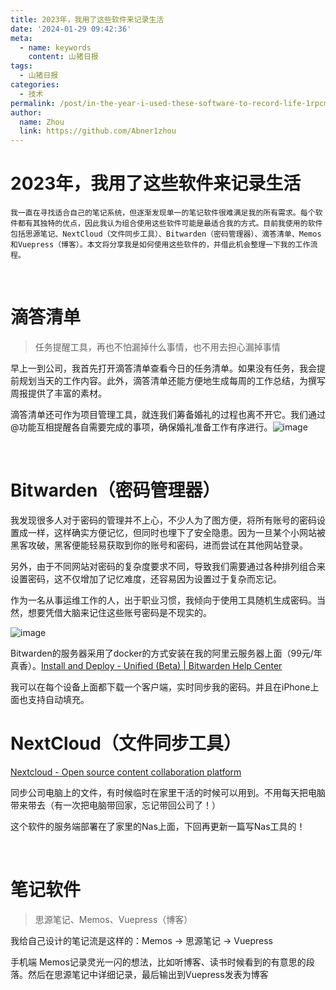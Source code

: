 ```yaml
---
title: 2023年，我用了这些软件来记录生活
date: '2024-01-29 09:42:36'
meta:
  - name: keywords
    content: 山猪日报
tags:
  - 山猪日报
categories:
  - 技术
permalink: /post/in-the-year-i-used-these-software-to-record-life-1rpcml.html
author:
  name: Zhou
  link: https://github.com/Abner1zhou
---
```



<!-- more -->


# 2023年，我用了这些软件来记录生活

	我一直在寻找适合自己的笔记系统，但逐渐发现单一的笔记软件很难满足我的所有需求。每个软件都有其独特的优点，因此我认为组合使用这些软件可能是最适合我的方式。目前我使用的软件包括思源笔记、NextCloud（文件同步工具）、Bitwarden（密码管理器）、滴答清单、Memos和Vuepress（博客）。本文将分享我是如何使用这些软件的，并借此机会整理一下我的工作流程。

‍

# 滴答清单

>  任务提醒工具，再也不怕漏掉什么事情，也不用去担心漏掉事情

早上一到公司，我首先打开滴答清单查看今日的任务清单。如果没有任务，我会提前规划当天的工作内容。此外，滴答清单还能方便地生成每周的工作总结，为撰写周报提供了丰富的素材。

滴答清单还可作为项目管理工具，就连我们筹备婚礼的过程也离不开它。我们通过@功能互相提醒各自需要完成的事项，确保婚礼准备工作有序进行。![image](https://jsd.cdn.zzko.cn/gh/Abner1zhou/img_static/202401291653974.png)​

‍

# Bitwarden（密码管理器）

我发现很多人对于密码的管理并不上心，不少人为了图方便，将所有账号的密码设置成一样，这样确实方便记忆，但同时也埋下了安全隐患。因为一旦某个小网站被黑客攻破，黑客便能轻易获取到你的账号和密码，进而尝试在其他网站登录。

另外，由于不同网站对密码的复杂度要求不同，导致我们需要通过各种排列组合来设置密码，这不仅增加了记忆难度，还容易因为设置过于复杂而忘记。

作为一名从事运维工作的人，出于职业习惯，我倾向于使用工具随机生成密码。当然，想要凭借大脑来记住这些账号密码是不现实的。

![image](https://jsd.cdn.zzko.cn/gh/Abner1zhou/img_static/202401291117821.png)​

Bitwarden的服务器采用了docker的方式安装在我的阿里云服务器上面（99元/年 真香）。[Install and Deploy - Unified (Beta) | Bitwarden Help Center](https://bitwarden.com/help/install-and-deploy-unified-beta/)

我可以在每个设备上面都下载一个客户端，实时同步我的密码。并且在iPhone上面也支持自动填充。

# NextCloud（文件同步工具）

[Nextcloud - Open source content collaboration platform](https://nextcloud.com/)

同步公司电脑上的文件，有时候临时在家里干活的时候可以用到。不用每天把电脑带来带去（有一次把电脑带回家，忘记带回公司了！）

这个软件的服务端部署在了家里的Nas上面，下回再更新一篇写Nas工具的！

‍

# 笔记软件

> 思源笔记、Memos、Vuepress（博客）

我给自己设计的笔记流是这样的：Memos → 思源笔记 → Vuepress

手机端 Memos记录灵光一闪的想法，比如听博客、读书时候看到的有意思的段落。然后在思源笔记中详细记录，最后输出到Vuepress发表为博客

‍

